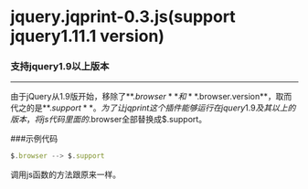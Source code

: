 # jquery.jqprint-0.3.js(support jquery1.11.1 version)
### 支持jquery1.9以上版本
------
由于jQuery从1.9版开始，移除了**$.browser**和**$.browser.version**，取而代之的是**$.support**。  
为了让jqprint这个插件能够运行在jquery1.9及其以上的版本，将js代码里面的$.browser全部替换成$.support。

###示例代码
```javascript
$.browser --> $.support
```
调用js函数的方法跟原来一样。
